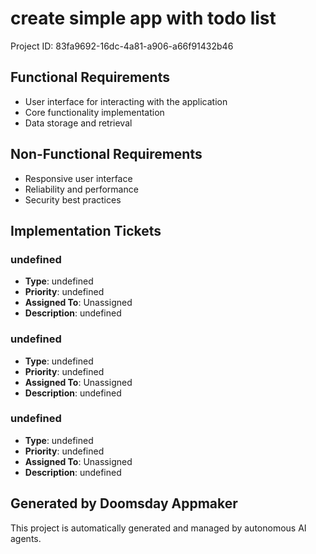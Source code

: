 # create simple app with todo list

Project ID: 83fa9692-16dc-4a81-a906-a66f91432b46

## Functional Requirements

- User interface for interacting with the application
- Core functionality implementation
- Data storage and retrieval

## Non-Functional Requirements

- Responsive user interface
- Reliability and performance
- Security best practices

## Implementation Tickets

### undefined
- **Type**: undefined
- **Priority**: undefined
- **Assigned To**: Unassigned
- **Description**: undefined

### undefined
- **Type**: undefined
- **Priority**: undefined
- **Assigned To**: Unassigned
- **Description**: undefined

### undefined
- **Type**: undefined
- **Priority**: undefined
- **Assigned To**: Unassigned
- **Description**: undefined


## Generated by Doomsday Appmaker
This project is automatically generated and managed by autonomous AI agents.
